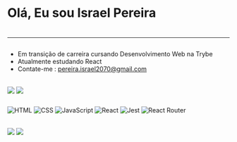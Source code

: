 <h1> Olá, Eu sou Israel Pereira <h1/>
<hr/>

###

- Em transição de carreira cursando Desenvolvimento Web na Trybe
- Atualmente estudando React 
- Contate-me : pereira.israel2070@gmail.com

##

<div>
<a href="https://github.com/IsraelViPe"> <img align="center" src="https://github-readme-stats.vercel.app/api?username=IsraelViPe&count_private=true&theme=moltack&hide=contribs,prs&show_icons=true" /></a>
<img align="center" src="https://github-readme-stats.vercel.app/api/top-langs/?username=IsraelViPe&layout=compact&theme=maroongold" />
</div>
  
##
  
![HTML](https://img.shields.io/badge/HTML5-E34F26?style=for-the-badge&logo=html5&logoColor=white)
![CSS](https://img.shields.io/badge/CSS3-1572B6?style=for-the-badge&logo=css3&logoColor=white)
![JavaScript](https://img.shields.io/badge/JavaScript-323330?style=for-the-badge&logo=javascript&logoColor=F7DF1E)
![React](https://img.shields.io/badge/React-20232A?style=for-the-badge&logo=react&logoColor=61DAFB)
![Jest](https://img.shields.io/badge/Jest-C21325?style=for-the-badge&logo=jest&logoColor=white)
![React Router](https://img.shields.io/badge/React_Router-CA4245?style=for-the-badge&logo=react-router&logoColor=white)  

##
  <div>
    <a href="https://israelvipe.github.io/" target="blank"></a>
    <img align="center" src="https://github-readme-stats.vercel.app/api/pin/?username=IsraelViPe&theme=moltack&repo=IsraelViPe.github.io" />
    <a href="https://github.com/IsraelViPe/trybe-exercicios" target="blank">
    <img align="center" src="https://github-readme-stats.vercel.app/api/pin/?username=IsraelViPe&theme=moltack&repo=trybe-exercicios" />
    </div>
  
  
  


